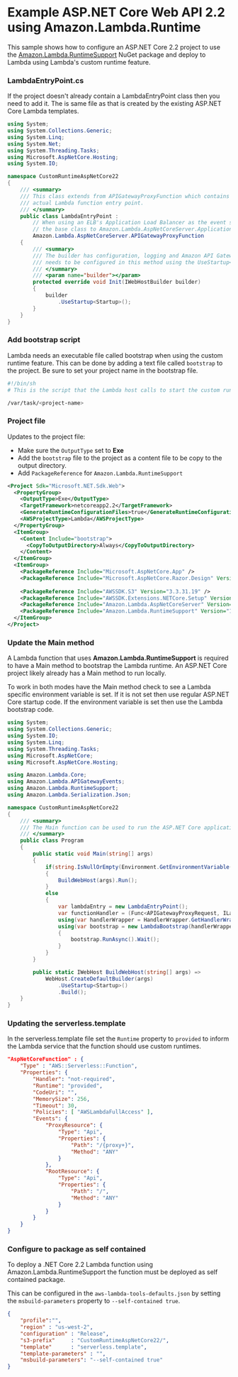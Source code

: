 # Example ASP.NET Core Web API 2.2 using Amazon.Lambda.Runtime

This sample shows how to configure an ASP.NET Core 2.2 project to use the [Amazon.Lambda.RuntimeSupport](https://aws.amazon.com/blogs/developer/announcing-amazon-lambda-runtimesupport/) NuGet package and deploy to Lambda using Lambda's custom runtime feature.


### LambdaEntryPoint.cs

If the project doesn't already contain a LambdaEntryPoint class then you need to add it. The is same file as that is created by the existing ASP.NET Core Lambda templates.

```csharp
using System;
using System.Collections.Generic;
using System.Linq;
using System.Net;
using System.Threading.Tasks;
using Microsoft.AspNetCore.Hosting;
using System.IO;

namespace CustomRuntimeAspNetCore22
{
    /// <summary>
    /// This class extends from APIGatewayProxyFunction which contains the method FunctionHandlerAsync which is the 
    /// actual Lambda function entry point. 
    /// </summary>
    public class LambdaEntryPoint :
        // When using an ELB's Application Load Balancer as the event source change 
        // the base class to Amazon.Lambda.AspNetCoreServer.ApplicationLoadBalancerFunction
        Amazon.Lambda.AspNetCoreServer.APIGatewayProxyFunction
    {
        /// <summary>
        /// The builder has configuration, logging and Amazon API Gateway already configured. The startup class
        /// needs to be configured in this method using the UseStartup<>() method.
        /// </summary>
        /// <param name="builder"></param>
        protected override void Init(IWebHostBuilder builder)
        {
            builder
                .UseStartup<Startup>();
        }
    }
}
```

### Add bootstrap script

Lambda needs an executable file called bootstrap when using the custom runtime feature. This can be done by adding a text file called `bootstrap` to the project. Be sure to set your project name in the bootstrap file.

```bash
#!/bin/sh
# This is the script that the Lambda host calls to start the custom runtime.

/var/task/<project-name>
```

### Project file

Updates to the project file:
* Make sure the `OutputType` set to **Exe**
* Add the `bootstrap` file to the project as a content file to be copy to the output directory.
* Add `PackageReference` for `Amazon.Lambda.RuntimeSupport`

```xml
<Project Sdk="Microsoft.NET.Sdk.Web">
  <PropertyGroup>
    <OutputType>Exe</OutputType>
    <TargetFramework>netcoreapp2.2</TargetFramework>
    <GenerateRuntimeConfigurationFiles>true</GenerateRuntimeConfigurationFiles>
    <AWSProjectType>Lambda</AWSProjectType>
  </PropertyGroup>
  <ItemGroup>
    <Content Include="bootstrap">
      <CopyToOutputDirectory>Always</CopyToOutputDirectory>
    </Content>
  </ItemGroup>  
  <ItemGroup>
    <PackageReference Include="Microsoft.AspNetCore.App" />
    <PackageReference Include="Microsoft.AspNetCore.Razor.Design" Version="2.2.0" PrivateAssets="All" />
    
    <PackageReference Include="AWSSDK.S3" Version="3.3.31.19" />
    <PackageReference Include="AWSSDK.Extensions.NETCore.Setup" Version="3.3.6" />
    <PackageReference Include="Amazon.Lambda.AspNetCoreServer" Version="3.0.2" />
    <PackageReference Include="Amazon.Lambda.RuntimeSupport" Version="1.0.0" />
  </ItemGroup>
</Project>
```

### Update the Main method

A Lambda function that uses **Amazon.Lambda.RuntimeSupport** is required to have a Main method to bootstrap the Lambda runtime. An ASP.NET Core project likely already has a Main method to run locally. 

To work in both modes have the Main method check to see a Lambda specific environment variable is set. If it is not set then use regular ASP.NET Core startup code. If the environment variable is set then use the Lambda bootstrap code.

```csharp
using System;
using System.Collections.Generic;
using System.IO;
using System.Linq;
using System.Threading.Tasks;
using Microsoft.AspNetCore;
using Microsoft.AspNetCore.Hosting;

using Amazon.Lambda.Core;
using Amazon.Lambda.APIGatewayEvents;
using Amazon.Lambda.RuntimeSupport;
using Amazon.Lambda.Serialization.Json;

namespace CustomRuntimeAspNetCore22
{
    /// <summary>
    /// The Main function can be used to run the ASP.NET Core application locally using the Kestrel webserver.
    /// </summary>
    public class Program
    {
        public static void Main(string[] args)
        {
            if(string.IsNullOrEmpty(Environment.GetEnvironmentVariable("AWS_LAMBDA_FUNCTION_NAME")))
            {
                BuildWebHost(args).Run();
            }
            else
            {
                var lambdaEntry = new LambdaEntryPoint();
                var functionHandler = (Func<APIGatewayProxyRequest, ILambdaContext, Task<APIGatewayProxyResponse>>)(lambdaEntry.FunctionHandlerAsync);
                using(var handlerWrapper = HandlerWrapper.GetHandlerWrapper(functionHandler, new JsonSerializer()))
                using(var bootstrap = new LambdaBootstrap(handlerWrapper))
                {
                    bootstrap.RunAsync().Wait();
                }
            }
        }

        public static IWebHost BuildWebHost(string[] args) =>
            WebHost.CreateDefaultBuilder(args)
                .UseStartup<Startup>()
                .Build();
    }
}
```

### Updating the serverless.template

In the serverless.template file set the `Runtime` property to `provided` to inform the Lambda service that the function should use custom runtimes.


```json
"AspNetCoreFunction" : {
	"Type" : "AWS::Serverless::Function",
	"Properties": {
		"Handler": "not-required",
		"Runtime": "provided",
		"CodeUri": "",
		"MemorySize": 256,
		"Timeout": 30,
		"Policies": [ "AWSLambdaFullAccess" ],
		"Events": {
			"ProxyResource": {
				"Type": "Api",
				"Properties": {
					"Path": "/{proxy+}",
					"Method": "ANY"
				}
			},
			"RootResource": {
				"Type": "Api",
				"Properties": {
					"Path": "/",
					"Method": "ANY"
				}
			}
		}
	}
}
```

### Configure to package as self contained

To deploy a .NET Core 2.2 Lambda function using Amazon.Lambda.RuntimeSupport the function must be deployed as self contained package.

This can be configured in the `aws-lambda-tools-defaults.json` by setting the `msbuild-parameters` property to `--self-contained true`.

```json
{	
    "profile":"",
    "region" : "us-west-2",
    "configuration" : "Release",
    "s3-prefix"     : "CustomRuntimeAspNetCore22/",
    "template"      : "serverless.template",
    "template-parameters" : "",
    "msbuild-parameters": "--self-contained true"
}
```